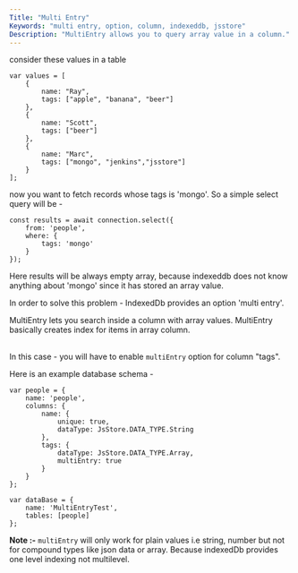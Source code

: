 ```yaml
---
Title: "Multi Entry"
Keywords: "multi entry, option, column, indexeddb, jsstore"
Description: "MultiEntry allows you to query array value in a column."
---
```


consider these values in a table

```
var values = [
    {
        name: "Ray",
        tags: ["apple", "banana", "beer"]
    },
    {
        name: "Scott",
        tags: ["beer"]
    }, 
    {
        name: "Marc",
        tags: ["mongo", "jenkins","jsstore"]
    }
];
```

now you want to fetch records whose tags is 'mongo'. So a simple select query will be - 

```
const results = await connection.select({
    from: 'people',
    where: {
        tags: 'mongo'
    }
});
```

Here results will be always empty array, because indexeddb does not know anything about 'mongo' since it has stored an array value.

In order to solve this problem - IndexedDb provides an option 'multi entry'.

<div class="highlight">
MultiEntry lets you search inside a column with array values. MultiEntry basically creates index for items in array column.
</div>

<br>In this case - you will have to enable `multiEntry` option for column "tags".

Here is an example database schema -

```
var people = {
    name: 'people',
    columns: {
        name: {
            unique: true,
            dataType: JsStore.DATA_TYPE.String
        },
        tags: {
            dataType: JsStore.DATA_TYPE.Array,
            multiEntry: true
        }
    }
};

var dataBase = {
    name: 'MultiEntryTest',
    tables: [people]
};
```

**Note :-** `multiEntry` will only work for plain values i.e string, number but not for compound types like json data or array. Because indexedDb provides one level indexing not multilevel.